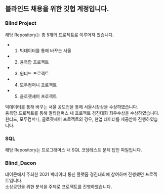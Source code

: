 ## 블라인드 채용을 위한 깃헙 계정입니다.



### Blind Project
해당 Repository는 총 5개의 프로젝트로 이루어져 있습니다.    
- 1. 빅데이터를 통해 바꾸는 서울
- 2. 융복합 프로젝트
- 3. 원티드 프로젝트
- 4. 모두컴퍼니 프로젝트
- 5. 클로젯셰어 프로젝트

빅데이터를 통해 바꾸는 서울 공모전을 통해 서울시장상을 수상하였습니다.    
융복합 프로젝트를 통해 멀티캠퍼스 내 프로젝트 경진대회 최우수상을 수상하였습니다.      
원티드, 모두컴퍼니, 클로젯셰어 프로젝트의 경우, 현업 데이터를 제공받아 진행하였습니다.      


### SQL
해당 Repository는 프로그래머스 내 SQL 코딩테스트 문제 답안 파일입니다.     



### Blind_Dacon
데이콘에서 주최한 2021 빅데이터 통신 플랫폼 경진대회에 참여하며 진행했던 프로젝트입니다.    
소상공인을 위한 분석을 주제로 프로젝트를 진행하였습니다.   
